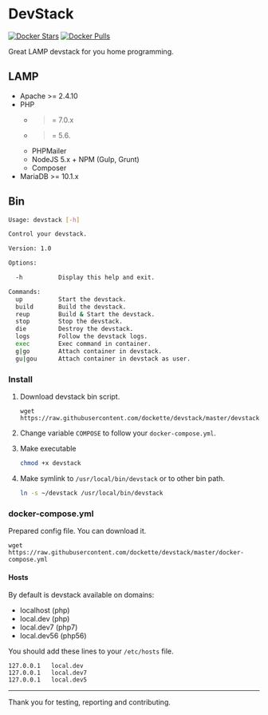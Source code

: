 # DevStack

[![Docker Stars](https://img.shields.io/docker/stars/dockette/devstack.svg?style=flat)](https://hub.docker.com/r/dockette/devstack/)
[![Docker Pulls](https://img.shields.io/docker/pulls/dockette/devstack.svg?style=flat)](https://hub.docker.com/r/dockette/devstack/)

Great LAMP devstack for you home programming.

## LAMP

- Apache >= 2.4.10
- PHP
   - >= 7.0.x
   - >= 5.6.
   - PHPMailer
   - NodeJS 5.x + NPM (Gulp, Grunt)
   - Composer
- MariaDB >= 10.1.x

## Bin

```sh
Usage: devstack [-h]

Control your devstack.

Version: 1.0

Options:

  -h          Display this help and exit.

Commands:
  up          Start the devstack.
  build       Build the devstack.
  reup        Build & Start the devstack.
  stop        Stop the devstack.
  die         Destroy the devstack.
  logs        Follow the devstack logs.
  exec        Exec command in container.
  g|go        Attach container in devstack.
  gu|gou      Attach container in devstack as user.
```

### Install

1. Download devstack bin script.

    ```
    wget https://raw.githubusercontent.com/dockette/devstack/master/devstack
    ```

2. Change variable `COMPOSE` to follow your `docker-compose.yml`.

3. Make executable

    ```sh
    chmod +x devstack
    ```

4. Make symlink to `/usr/local/bin/devstack` or to other bin path.

    ```sh
    ln -s ~/devstack /usr/local/bin/devstack
    ```

### docker-compose.yml

Prepared config file. You can download it.

```
wget https://raw.githubusercontent.com/dockette/devstack/master/docker-compose.yml
```

#### Hosts

By default is devstack available on domains:

- localhost (php)
- local.dev (php)
- local.dev7 (php7)
- local.dev56 (php56)

You should add these lines to your `/etc/hosts` file.

```
127.0.0.1	local.dev
127.0.0.1	local.dev7
127.0.0.1	local.dev5
```

-----

Thank you for testing, reporting and contributing.
